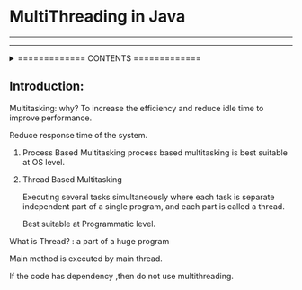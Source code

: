 # MultiThreading in Java
<hr>
<hr>






<details>
<summary>=============    CONTENTS    =============</summary>
<br> <br>
1. Introduction

2. The ways to define, instantiate and start a new Thread.

1. By extending Thread class
2.  By implementing Runnable interface
1. Thread class Constructors
2. Thread Prioirity
3. Getting and Setting name of a thread
4. The methods to Stop Thread Execution
    1. yield()
    2. join()
    3. sleep()
5. Synchronization
6. Inter Thread Communication
7. Deadlock
8. Daemon Threads.
9. Various Conclusions
    1. To stop a thread
    2. Suspend & resume a thread
    3. Thread group
    4. Green Thread
    5. Thread local
10. Lifecycle of Thread.
</details>


## Introduction:

Multitasking: why? To increase the efficiency and reduce idle time to improve performance.

Reduce response time of the system.

1. Process Based Multitasking
process based multitasking is best suitable at OS level.
2. Thread Based Multitasking

    Executing several tasks simultaneously where each task is separate independent part of a single program, and each part is called a thread.

    Best suitable at Programmatic  level.

What is Thread? :  a part of a huge program 

Main method is executed by main thread.

If the code has dependency ,then do not use multithreading.
